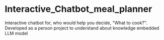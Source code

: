 # Interactive_Chatbot_meal_planner
Interactive chatbot for, who would help you decide, "What to cook?". Developed as a person project to understand about knowledge embedded LLM model
